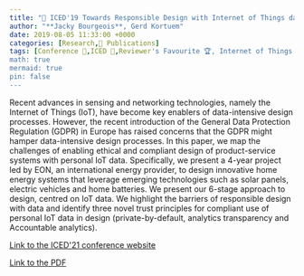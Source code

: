 ```yaml
---
title: "📜 ICED'19 Towards Responsible Design with Internet of Things data"
author: "**Jacky Bourgeois**, Gerd Kortuem"
date: 2019-08-05 11:33:00 +0000
categories: [Research,📜 Publications]
tags: [Conference 📗,ICED 🎯,Reviewer's Favourite 🏆, Internet of Things 📱, Responsibility 👐🏼]
math: true
mermaid: true
pin: false
---
```


Recent  advances  in  sensing  and  networking  technologies,  namely  the  Internet  of  Things  (IoT),  have become key enablers of data-intensive design processes. However, the recent introduction of the General Data Protection Regulation (GDPR) in Europe has raised concerns that the GDPR might hamper data-intensive design processes. In this paper, we map the challenges of enabling ethical and compliant design of product-service systems with personal IoT data. Specifically, we present a 4-year project led by EON, an  international  energy  provider,  to  design  innovative  home  energy  systems  that  leverage  emerging technologies such as solar panels, electric vehicles and home batteries. We present our 6-stage approach to design, centred on IoT data. We highlight the barriers of responsible design with data and identify three novel trust principles for compliant use of personal IoT data in design (private-by-default, analytics transparency and Accountable analytics).

[Link to the ICED'21 conference website](https://iced.designsociety.org/)

[Link to the PDF](https://www.cambridge.org/core/services/aop-cambridge-core/content/view/E2B9E3FE7627D5A67DA67005B13C5CD1/S2220434219003494a.pdf/towards_responsible_design_with_internet_of_things_data.pdf)